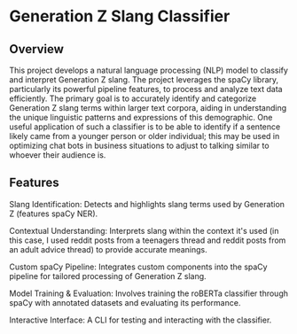 # Generation Z Slang Classifier

## Overview

This project develops a natural language processing (NLP) model to classify and interpret Generation Z slang. The project leverages the spaCy library, particularly its powerful pipeline features, to process and analyze text data efficiently. The primary goal is to accurately identify and categorize Generation Z slang terms within larger text corpora, aiding in understanding the unique linguistic patterns and expressions of this demographic. One useful application of such a classifier is to be able to identify if a sentence likely came from a younger person or older individual; this may be used in optimizing chat bots in business situations to adjust to talking similar to whoever their audience is.

## Features

Slang Identification: Detects and highlights slang terms used by Generation Z (features spaCy NER).

Contextual Understanding: Interprets slang within the context it's used (in this case, I used reddit posts from a teenagers thread and reddit posts from an adult advice thread) to provide accurate meanings.

Custom spaCy Pipeline: Integrates custom components into the spaCy pipeline for tailored processing of Generation Z slang.

Model Training & Evaluation: Involves training the roBERTa classifier through spaCy with annotated datasets and evaluating its performance.

Interactive Interface: A CLI for testing and interacting with the classifier.

